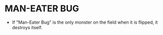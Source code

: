 # MAN-EATER BUG

*   If "Man-Eater Bug" is the only monster on the field when it is flipped, it destroys itself.
